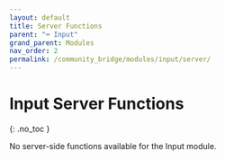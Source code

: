 ```yaml
---
layout: default
title: Server Functions
parent: "⌨️ Input"
grand_parent: Modules
nav_order: 2
permalink: /community_bridge/modules/input/server/
---
```


# Input Server Functions
{: .no_toc }

No server-side functions available for the Input module.